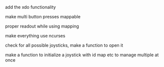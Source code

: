 add the xdo functionality

make multi button presses mappable

proper readout while using mapping

make everything use ncurses

check for all possible joysticks, make a function to open it

make a function to initialize a joystick with id map etc to manage multiple at once
